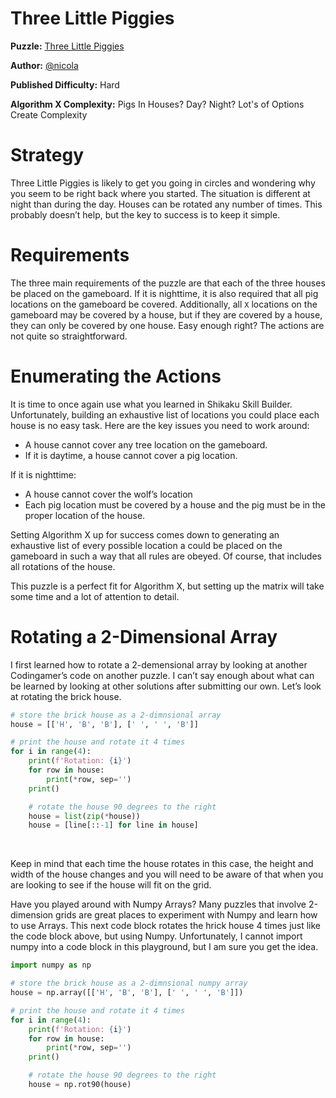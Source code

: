 # Three Little Piggies

__Puzzle:__ [Three Little Piggies](https://www.codingame.com/training/hard/three-little-piggies)

__Author:__ [@nicola](https://www.codingame.com/profile/21bf42f790de293c3aef398f18cd2627479878)

__Published Difficulty:__ Hard

__Algorithm X Complexity:__ Pigs In Houses? Day? Night? Lot's of Options Create Complexity

# Strategy

Three Little Piggies is likely to get you going in circles and wondering why you seem to be right back where you started. The situation is different at night than during the day. Houses can be rotated any number of times. This probably doesn’t help, but the key to success is to keep it simple.

# Requirements

The three main requirements of the puzzle are that each of the three houses be placed on the gameboard. If it is nighttime, it is also required that all pig locations on the gameboard be covered. Additionally, all `X` locations on the gameboard may be covered by a house, but if they are covered by a house, they can only be covered by one house. Easy enough right? The actions are not quite so straightforward.

# Enumerating the Actions

It is time to once again use what you learned in Shikaku Skill Builder. Unfortunately, building an exhaustive list of locations you could place each house is no easy task. Here are the key issues you need to work around:

* A house cannot cover any tree location on the gameboard.
* If it is daytime, a house cannot cover a pig location.

If it is nighttime:
* A house cannot cover the wolf’s location
* Each pig location must be covered by a house and the pig must be in the proper location of the house.

Setting Algorithm X up for success comes down to generating an exhaustive list of every possible location a could be placed on the gameboard in such a way that all rules are obeyed. Of course, that includes all rotations of the house. 

This puzzle is a perfect fit for Algorithm X, but setting up the matrix will take some time and a lot of attention to detail.

# Rotating a 2-Dimensional Array

I first learned how to rotate a 2-demensional array by looking at another Codingamer’s code on another puzzle. I can’t say enough about what can be learned by looking at other solutions after submitting our own. Let’s look at rotating the brick house.

```python runnable
# store the brick house as a 2-dimnsional array
house = [['H', 'B', 'B'], [' ', ' ', 'B']]

# print the house and rotate it 4 times
for i in range(4):
    print(f'Rotation: {i}')
    for row in house:
        print(*row, sep='')
    print()

    # rotate the house 90 degrees to the right
    house = list(zip(*house))
    house = [line[::-1] for line in house]
```

<BR>

Keep in mind that each time the house rotates in this case, the height and width of the house changes and you will need to be aware of that when you are looking to see if the house will fit on the grid.

Have you played around with Numpy Arrays? Many puzzles that involve 2-dimension grids are great places to experiment with Numpy and learn how to use Arrays. This next code block rotates the hrick house 4 times just like the code block above, but using Numpy. Unfortunately, I cannot import numpy into a code block in this playground, but I am sure you get the idea.

```python
import numpy as np

# store the brick house as a 2-dimnsional numpy array
house = np.array([['H', 'B', 'B'], [' ', ' ', 'B']])

# print the house and rotate it 4 times
for i in range(4):
    print(f'Rotation: {i}')
    for row in house:
        print(*row, sep='')
    print()

    # rotate the house 90 degrees to the right
    house = np.rot90(house)
```
